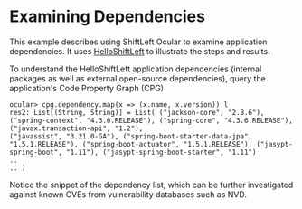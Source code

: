 # Examining Dependencies

This example describes using ShiftLeft Ocular to examine application dependencies. It uses [HelloShiftLeft](../../introduction/helloshiftleft.md) to illustrate the steps and results.

To understand the HelloShiftLeft application dependencies (internal packages as well as external open-source dependencies), query the application's Code Property Graph (CPG) 

```
ocular> cpg.dependency.map(x => (x.name, x.version)).l
res2: List[(String, String)] = List( ("jackson-core", "2.8.6"),
("spring-context", "4.3.6.RELEASE"), ("spring-core", "4.3.6.RELEASE"), ("javax.transaction-api", "1.2"),
("javassist", "3.21.0-GA"), ("spring-boot-starter-data-jpa", "1.5.1.RELEASE"), ("spring-boot-actuator", "1.5.1.RELEASE"), ("jasypt-spring-boot", "1.11"), ("jasypt-spring-boot-starter", "1.11")
..
.. )
```

Notice the snippet of the dependency list, which can be further investigated against known CVEs from vulnerability databases such as NVD.
